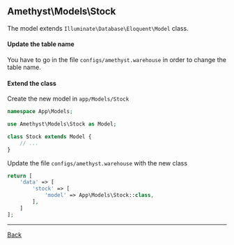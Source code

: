 ## Amethyst\Models\Stock

The model extends ```Illuminate\Database\Eloquent\Model``` class.

#### Update the table name
You have to go in the file `configs/amethyst.warehouse` in order to change the table name.

#### Extend the class

Create the new model in `app/Models/Stock`
```php
namespace App\Models;

use Amethyst\Models\Stock as Model;

class Stock extends Model {
	// ...
}
```
Update the file `configs/amethyst.warehouse` with the new class
```php
return [
    'data' => [
        'stock' => [
            'model' => App\Models\Stock::class,
        ],
    ]
];
```

---
[Back](index.md)